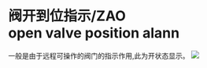 # 阀开到位指示/ZAO<br>open valve position alann
一般是由于远程可操作的阀门的指示作用,此为开状态显示。
![](..\..\..\..\photos\阀开到位指示、ZAO.jpg)
